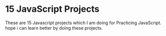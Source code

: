 # 15 JavaScript Projects


These are 15 Javascript projects which I am doing for Practicing JavaScript. hope i can learn better by doing these projects. 

